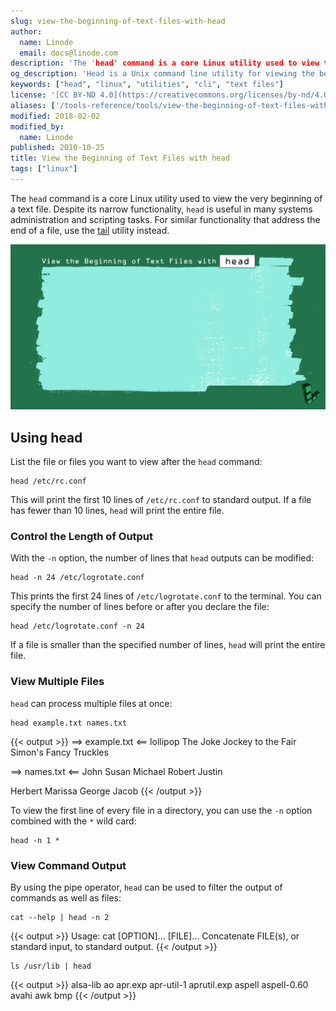 ```yaml
---
slug: view-the-beginning-of-text-files-with-head
author:
  name: Linode
  email: docs@linode.com
description: 'The 'head' command is a core Linux utility used to view the beginning of a text file. This guide shows how to use this utility to view the beginning of text files.'
og_description: 'Head is a Unix command line utility for viewing the beginning of text files. This guide shows how to use head and gives practical examples.'
keywords: ["head", "linux", "utilities", "cli", "text files"]
license: '[CC BY-ND 4.0](https://creativecommons.org/licenses/by-nd/4.0)'
aliases: ['/tools-reference/tools/view-the-beginning-of-text-files-with-head/','/linux-tools/common-commands/head/']
modified: 2018-02-02
modified_by:
  name: Linode
published: 2010-10-25
title: View the Beginning of Text Files with head
tags: ["linux"]
---
```


The `head` command is a core Linux utility used to view the very beginning of a text file. Despite its narrow functionality, `head` is useful in many systems administration and scripting tasks. For similar functionality that address the end of a file, use the [tail](/docs/tools-reference/tools/view-and-follow-the-end-of-text-files-with-tail/) utility instead.

![View Beginning of Files with Head](view_the_beginning_of_text_files_with_head_smg.png)

## Using head

List the file or files you want to view after the `head` command:

    head /etc/rc.conf

This will print the first 10 lines of `/etc/rc.conf` to standard output. If a file has fewer than 10 lines, `head` will print the entire file.

### Control the Length of Output

With the `-n` option, the number of lines that `head` outputs can be modified:

    head -n 24 /etc/logrotate.conf

This prints the first 24 lines of `/etc/logrotate.conf` to the terminal. You can specify the number of lines before or after you declare the file:

    head /etc/logrotate.conf -n 24

If a file is smaller than the specified number of lines, `head` will print the entire file.

### View Multiple Files

`head` can process multiple files at once:

    head example.txt names.txt

{{< output >}}
==> example.txt <==
lollipop
The Joke
Jockey to the Fair
Simon's Fancy
Truckles

==> names.txt <==
John
Susan
Michael
Robert
Justin

Herbert
Marissa
George
Jacob
{{< /output >}}

To view the first line of every file in a directory, you can use the `-n` option combined with the `*` wild card:

    head -n 1 *

### View Command Output

By using the pipe operator, `head` can be used to filter the output of commands as well as files:

    cat --help | head -n 2

{{< output >}}
Usage: cat [OPTION]... [FILE]...
Concatenate FILE(s), or standard input, to standard output.
{{< /output >}}

    ls /usr/lib | head

{{< output >}}
alsa-lib
ao
apr.exp
apr-util-1
aprutil.exp
aspell
aspell-0.60
avahi
awk
bmp
{{< /output >}}
